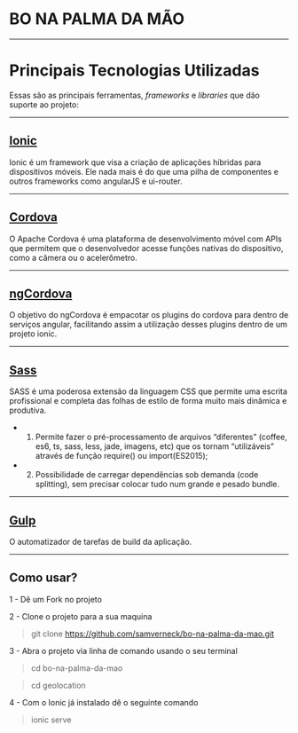 # BO NA PALMA DA MÃO
______________________________

# Principais Tecnologias Utilizadas
Essas são as principais ferramentas, *frameworks* e *libraries* que dão suporte ao projeto:

______________________________
## [Ionic](http://ionicframework.com/)
Ionic é um framework que visa a criação de aplicações híbridas para dispositivos móveis. 
Ele nada mais é do que uma pilha de componentes e outros frameworks como angularJS e ui-router.

______________________________
## [Cordova](https://cordova.apache.org/)
O Apache Cordova é uma plataforma de desenvolvimento móvel com APIs que permitem que o desenvolvedor acesse funções nativas do dispositivo, como a câmera ou o acelerômetro.

______________________________
## [ngCordova](http://ngcordova.com)
O objetivo do ngCordova é empacotar os plugins do cordova para dentro de serviços angular, facilitando assim a utilização desses plugins dentro de um projeto ionic. 

______________________________
## [Sass](http://sass-lang.com/)

SASS é uma poderosa extensão da linguagem CSS que permite uma escrita profissional e completa das folhas de estilo de forma muito 
mais dinâmica e produtiva. 

* 1. Permite fazer o pré-processamento de arquivos “diferentes” (coffee, es6, ts, sass, less, jade, imagens, etc) que 
os tornam “utilizáveis” através de função require() ou import(ES2015);
* 2. Possibilidade de carregar dependências sob demanda (code splitting), sem precisar
colocar tudo num grande e pesado bundle.

______________________________
## [Gulp](http://gulpjs.com)
O automatizador de tarefas de build da aplicação.

______________________________

## Como usar?

1 - Dê um Fork no projeto

2 - Clone o projeto para a sua maquina 

> git clone https://github.com/samverneck/bo-na-palma-da-mao.git

3 - Abra o projeto via linha de comando usando o seu terminal 

> cd bo-na-palma-da-mao

> cd geolocation

4 -  Com o Ionic já instalado dê o seguinte comando 

> ionic serve 

